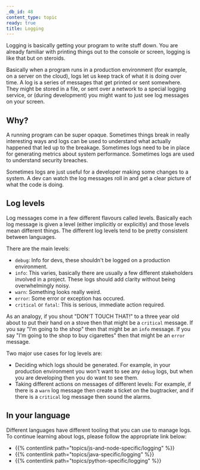 ```yaml
---
_db_id: 48
content_type: topic
ready: true
title: Logging
---
```


Logging is basically getting your program to write stuff down. You are already familiar with printing things out to the console or screen, logging is like that but on steroids.

Basically when a program runs in a production environment (for example, on a server on the cloud), logs let us keep track of what it is doing over time. A log is a series of messages that get printed or sent somewhere. They might be stored in a file, or sent over a network to a special logging service, or (during development) you might want to just see log messages on your screen.

## Why?

A running program can be super opaque. Sometimes things break in really interesting ways and logs can be used to understand what actually happened that led up to the breakage. Sometimes logs need to be in place for generating metrics about system performance. Sometimes logs are used to understand security breaches.

Sometimes logs are just useful for a developer making some changes to a system. A dev can watch the log messages roll in and get a clear picture of what the code is doing.

## Log levels

Log messages come in a few different flavours called levels. Basically each log message is given a level (either implicitly or explicitly) and those levels mean different things. The different log levels tend to be pretty consistent between languages.

There are the main levels:

- `debug`: Info for devs, these shouldn't be logged on a production environment.
- `info`: This varies, basically there are usually a few different stakeholders involved in a project. These logs should add clarity without being overwhelmingly noisy.
- `warn`: Something looks really weird.
- `error`: Some error or exception has occured.
- `critical` or `fatal`: This is serious, immediate action required.

As an analogy, if you shout "DON'T TOUCH THAT!" to a three year old about to put their hand on a stove then that might be a `critical` message. If you say "I'm going to the shop" then that might be an `info` message. If you say "I'm going to the shop to buy cigarettes" then that might be an `error` message.

Two major use cases for log levels are:

- Deciding which logs should be generated. For example, in your production environment you won't want to see any `debug` logs, but when you are developing then you do want to see them.
- Taking different actions on messages of different levels: For example, if there is a `warn` log message then create a ticket on the bugtracker, and if there is a `critical` log message then sound the alarms.

## In your language

Different languages have different tooling that you can use to manage logs. To continue learning about logs, please follow the appropriate link below:

- {{% contentlink path="topics/js-and-node-specific/logging" %}}
- {{% contentlink path="topics/java-specific/logging" %}}
- {{% contentlink path="topics/python-specific/logging" %}}